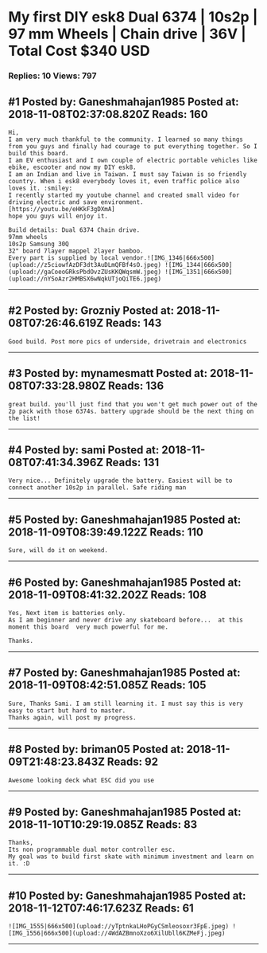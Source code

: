 # My first DIY esk8 Dual 6374 &#124; 10s2p &#124; 97 mm Wheels &#124; Chain drive &#124; 36V &#124; Total Cost $340 USD

### Replies: 10 Views: 797

## \#1 Posted by: Ganeshmahajan1985 Posted at: 2018-11-08T02:37:08.820Z Reads: 160

```
Hi,
I am very much thankful to the community. I learned so many things from you guys and finally had courage to put everything together. So I build this board.
I am EV enthusiast and I own couple of electric portable vehicles like ebike, escooter and now my DIY esk8. 
I am an Indian and live in Taiwan. I must say Taiwan is so friendly country. When i esk8 everybody loves it, even traffic police also loves it. :smiley: 
I recently started my youtube channel and created small video for driving electric and save environment.  
[https://youtu.be/eHKkF3gDXmA]
hope you guys will enjoy it. 

Build details: Dual 6374 Chain drive. 
97mm wheels
10s2p Samsung 30Q 
32" board 7layer mappel 2layer bamboo.
Every part is supplied by local vendor.![IMG_1346|666x500](upload://z5ciowfAzDF3dt3AuDLmQFBf4sO.jpeg) ![IMG_1344|666x500](upload://gaCoeoGRksPbdOvzZUsKKQWqsmW.jpeg) ![IMG_1351|666x500](upload://nYSoAzr2HMBSX6wNqkUTjoQiTE6.jpeg)
```

---
## \#2 Posted by: Grozniy Posted at: 2018-11-08T07:26:46.619Z Reads: 143

```
Good build. Post more pics of underside, drivetrain and electronics
```

---
## \#3 Posted by: mynamesmatt Posted at: 2018-11-08T07:33:28.980Z Reads: 136

```
great build. you'll just find that you won't get much power out of the 2p pack with those 6374s. battery upgrade should be the next thing on the list!
```

---
## \#4 Posted by: sami Posted at: 2018-11-08T07:41:34.396Z Reads: 131

```
Very nice... Definitely upgrade the battery. Easiest will be to connect another 10s2p in parallel. Safe riding man
```

---
## \#5 Posted by: Ganeshmahajan1985 Posted at: 2018-11-09T08:39:49.122Z Reads: 110

```
Sure, will do it on weekend.
```

---
## \#6 Posted by: Ganeshmahajan1985 Posted at: 2018-11-09T08:41:32.202Z Reads: 108

```
Yes, Next item is batteries only. 
As I am beginner and never drive any skateboard before...  at this moment this board  very much powerful for me. 

Thanks.
```

---
## \#7 Posted by: Ganeshmahajan1985 Posted at: 2018-11-09T08:42:51.085Z Reads: 105

```
Sure, Thanks Sami. I am still learning it. I must say this is very easy to start but hard to master. 
Thanks again, will post my progress.
```

---
## \#8 Posted by: briman05 Posted at: 2018-11-09T21:48:23.843Z Reads: 92

```
Awesome looking deck what ESC did you use
```

---
## \#9 Posted by: Ganeshmahajan1985 Posted at: 2018-11-10T10:29:19.085Z Reads: 83

```
Thanks,
Its non programmable dual motor controller esc. 
My goal was to build first skate with minimum investment and learn on it. :D
```

---
## \#10 Posted by: Ganeshmahajan1985 Posted at: 2018-11-12T07:46:17.623Z Reads: 61

```
![IMG_1555|666x500](upload://yTptnkaLHoPGyCSmleosoxr3FpE.jpeg) ![IMG_1556|666x500](upload://4WdAZBmnoXzo6XilUbll6KZMeFj.jpeg)
```

---
